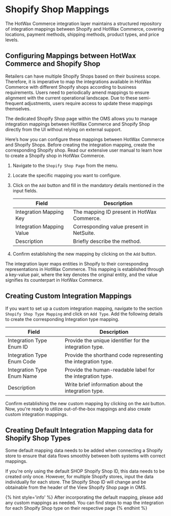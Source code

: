 # Shopify Shop Mappings

The HotWax Commerce integration layer maintains a structured repository of integration mappings between Shopify and HotWax Commerce, covering locations, payment methods, shipping methods, product types, and price levels.

## Configuring Mappings between HotWax Commerce and Shopify Shop

Retailers can have multiple Shopify Shops based on their business scope. Therefore, it is imperative to map the integrations available in HotWax Commerce with different Shopify shops according to business requirements. Users need to periodically amend mappings to ensure alignment with the current operational landscape. Due to these semi-frequent adjustments, users require access to update these mappings themselves.

The dedicated Shopify Shop page within the OMS allows you to manage integration mappings between HotWax Commerce and Shopify Shop directly from the UI without relying on external support.

Here’s how you can configure these mappings between HotWax Commerce and Shopify Shops. Before creating the integration mapping, create the corresponding Shopify shop. Read our extensive user manual to learn how to create a Shopify shop in HotWax Commerce.

1. Navigate to the `Shopify Shop Page` from the menu.
2. Locate the specific mapping you want to configure.
3. Click on the `Add` button and fill in the mandatory details mentioned in the input fields.

   | Field                    | Description                                         |
   |--------------------------|-----------------------------------------------------|
   | Integration Mapping Key   | The mapping ID present in HotWax Commerce.          |
   | Integration Mapping Value | Corresponding value present in NetSuite.             |
   | Description              | Briefly describe the method.                         |

4. Confirm establishing the new mapping by clicking on the `Add` button.

The integration layer maps entities in Shopify to their corresponding representations in HotWax Commerce. This mapping is established through a key-value pair, where the key denotes the original entity, and the value signifies its counterpart in HotWax Commerce.

## Creating Custom Integration Mappings

If you want to set up a custom integration mapping, navigate to the section `Shopify Shop Type Mapping` and click on `Add Type`. Add the following details to create the corresponding Integration type mapping.

| Field                    | Description                                       |
|--------------------------|---------------------------------------------------|
| Integration Type Enum ID  | Provide the unique identifier for the integration type.  |
| Integration Type Enum Code | Provide the shorthand code representing the integration type.  |
| Integration Type Enum Name | Provide the human-readable label for the integration type. |
| Description              | Write brief information about the integration type. |

Confirm establishing the new custom mapping by clicking on the `Add` button. Now, you're ready to utilize out-of-the-box mappings and also create custom integration mappings.

## Creating Default Integration Mapping data for Shopify Shop Types

Some default mapping data needs to be added when connecting a Shopify store to ensure that data flows smoothly between both systems with correct mappings.

If you're only using the default SHOP Shopify Shop ID, this data needs to be created only once. However, for multiple Shopify stores, input the data individually for each store. The Shopify Shop ID will change and be obtainable from the header of the View Shopify Shop page in OMS.

{% hint style='info' %} After incorporating the default mapping, please add any custom mappings as needed. You can find steps to map the integration for each Shopify Shop type on their respective page {% endhint %}
